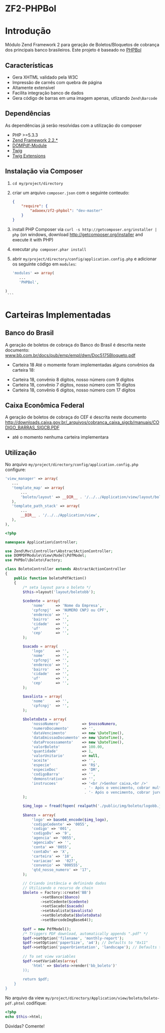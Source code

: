 ZF2-PHPBol
==========

# Introdução

Módulo Zend Framework 2 para geração de Boletos/Bloquetos de cobrança 
dos principais banco brasileiros. 
Este projeto é baseado no [PHPBol](https://github.com/rafaelgou/PHPBol)

## Características

* Gera XHTML validado pela W3C
* Impressão de carnês com quebra de página
* Altamente extensível
* Facilita integração banco de dados
* Gera código de barras em uma imagem apenas, utlizando `Zend\Barcode`

## Dependências
As dependências já serão resolvidas com a utilização do composer

* PHP >=5.3.3
* [Zend Framework 2.2.*](https://github.com/zendframework/zf2)
* [DOMPdf-Module](https://github.com/raykolbe/DOMPDFModule)
* [Twig ](https://github.com/fabpot/Twig)
* [Twig Extensions](https://github.com/fabpot/Twig-extensions)

## Instalação via Composer

  1. `cd my/project/directory`
  2. criar um arquivo `composer.json` com o seguinte conteudo:

     ```json
     {
         "require": {
             "adaoex/zf2-phpbol": "dev-master"
         }
     }
     ```
  3. install PHP Composer via `curl -s http://getcomposer.org/installer | php` (on windows, download
     http://getcomposer.org/installer and execute it with PHP)
  4. executar `php composer.phar install`
  5. abrir `my/project/directory/config/application.config.php` e adicionar os seguinte código em `modules`: 

     ```php
	 'modules' => array(
		...
		'PHPBol',
	)
     ```

# Carteiras Implementadas

## Banco do Brasil
A geração de boletos de cobraça do Banco do Brasil é descrita neste
documento: www.bb.com.br/docs/pub/emp/empl/dwn/Doc5175Bloqueto.pdf

* Carteira 18
Até o momente foram implementadas alguns convênios da carteira 18:
- Carteira 18, convênio 8 dígitos, nosso número com 9 dígitos
- Carteira 18, convênio 7 dígitos, nosso número com 10 dígitos
- Carteira 18, convênio 6 dígitos, nosso número com 17 dígitos

## Caixa Econômica Federal
A geração de boletos de cobraça do CEF é descrita neste documento
http://downloads.caixa.gov.br/_arquivos/cobranca_caixa_sigcb/manuais/CODIGO_BARRAS_SIGCB.PDF

* até o momento nenhuma carteira implementara

## Utilização

No arquivo `my/project/directory/config/application.config.php` configure:
```php
'view_manager' => array(
   ...
   'template_map' => array(
	   ...
	   'boleto/layout' => __DIR__ . '/../../Application/view/layout/boletobb.phtml',
   ),
   'template_path_stack' => array(
	   ...
	   __DIR__ . '/../../Application/view',
   ),
),
```


```php
<?php

namespace Application\Controller;

use Zend\Mvc\Controller\AbstractActionController;
use DOMPDFModule\View\Model\PdfModel;
use PHPBol\Boleto\Factory;

class BoletoController extends AbstractActionController
{
    public function boletoPdfAction()
    {
		/* seta layout para o boleto */
		$this->layout('layout/boletobb');
		
		$cedente = array(
            'nome'     => 'Nome da Empresa',
            'cpfcnpj'  => 'NUMERO CNPJ ou CPF',
            'endereco' => '',
            'bairro'   => '',
            'cidade'   => '',
            'uf'       => '',
            'cep'      => '',
        );

        $sacado = array(
            'logo'     => '',
            'nome'     => '',
            'cpfcnpj'  => '',
            'endereco' => '',
            'bairro'   => '',
            'cidade'   => '',
            'uf'       => '',
            'cep'      => '',
        );

        $avalista = array(
            'nome'     => '',
            'cpfcnpj'  => '',
        );
        
        $boletoData = array(
            'nossoNumero'          => $nossoNumero,
            'numeroDocumento'      => '',
            'dataVencimento'       => new \DateTime(),
            'dataEmissaoDocumento' => new \DateTime(),
            'dataProcessamento'    => new \DateTime(),
            'valorBoleto'          => 100.00,
            'quantidade'           => 1,
            'valorUnitario'        => null,
            'aceite'               => '',
            'especie'              => 'R$',
            'especieDoc'           => 'DM',
            'codigoBarra'          => '',
            'demonstrativo'        => '',
            'instrucoes'           => '<br />Senhor caixa,<br />'
                                    . '- Após o vencimento, cobrar multa de 2%<br />'
                                    . '- Após o vencimento, cobrar juros diário de 1%.<br />',
        );

        $img_logo = fread(fopen( realpath('./public/img/boleto/logobb.jpg'), "r"), filesize(realpath('./public/img/boleto/logobb.jpg')));
        
        $banco = array(
            'logo' => base64_encode($img_logo),
            'codigoCedente' => '0055',
            'codigo' => '001',
            'codigoDv' => '9',
            'agencia' => '0055',
            'agenciaDv' => '',
            'conta' => '0055',
            'contaDv' => 'X',
            'carteira' => '18',
            'variacao' =>  '027',
            'convenio' => '000555',
            'qtd_nosso_numero' => '17',
        );

        // Criando instância e definindo dados
        // Utilizando o recurso de chain
        $boleto = Factory::create('BB')
                ->setBanco($banco)
                ->setCedente($cedente)
                ->setSacado($sacado)
                ->setAvalista($avalista)
                ->setBoletoData($boletoData)
                ->setBarcodeImgBase64();
		
        $pdf = new PdfModel();
		/* Triggers PDF download, automatically appends ".pdf" */
        $pdf->setOption('filename', 'monthly-report');
        $pdf->setOption('paperSize', 'a4'); // Defaults to "8x11"
        $pdf->setOption('paperOrientation', 'landscape'); // Defaults to "portrait"
        
        // To set view variables
        $pdf->setVariables(array(
			'html' => $boleto->render('bb_boleto')'
        ));
        
        return $pdf;
    }
}
```

No arquivo da view `my/project/directory/Application/view/boleto/boleto-pdf.phtml` codifique:
```php
<?php 
echo $this->html;

```

Dúvidas? Comente!